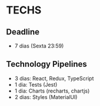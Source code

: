 # TECHS

## Deadline

- 7 dias (Sexta 23:59)

## Technology Pipelines

- 3 dias: React, Redux, TypeScript
- 1 dia: Tests (Jest)
- 1 dia: Charts (recharts, chartjs)
- 2 dias: Styles (MaterialUI)
